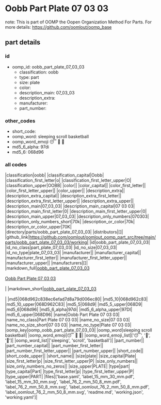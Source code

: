 # Oobb Part Plate 07 03 03  

note: This is part of OOMP the Oopen Organization Method For Parts. For more details: https://github.com/oomlout/oomp_base

##  part details





### id
* oomp_id: oobb_part_plate_07_03_03
  * classification: oobb
  * type: part
  * size: plate
  * color: 
  * description_main: 07_03_03
  * description_extra: 
  * manufacturer: 
  * part_number: 

### other_codes
* short_code: 
* oomp_word: sleeping scroll basketball
* oomp_word_emoji :sleeping: :scroll: :basketball:
* md5_6_alpha: 97di
* md5_6: 068d96

### all codes 
|classification|oobb|
|classification_capital|Oobb|
|classification_first_letter|o|
|classification_first_letter_upper|O|
|classification_upper|OOBB|
|color||
|color_capital||
|color_first_letter||
|color_first_letter_upper||
|color_upper||
|description_extra||
|description_extra_capital||
|description_extra_first_letter||
|description_extra_first_letter_upper||
|description_extra_upper||
|description_main|07_03_03|
|description_main_capital|07 03 03|
|description_main_first_letter|0|
|description_main_first_letter_upper|0|
|description_main_upper|07_03_03|
|description_only_numbers|070303|
|description_only_numbers_short|70k|
|description_or_color|70k|
|description_or_color_upper|70K|
|directory|parts/oobb_part_plate_07_03_03|
|distributors|[]|
|github_link|https://github.com/oomlout/oomlout_oomp_part_src/tree/main/parts/oobb_part_plate_07_03_03/working|
|id|oobb_part_plate_07_03_03|
|id_no_class|part_plate_07_03_03|
|id_no_size|07_03_03|
|id_no_type|plate_07_03_03|
|manufacturer||
|manufacturer_capital||
|manufacturer_first_letter||
|manufacturer_first_letter_upper||
|manufacturer_upper||
|manufacturers|[]|
|markdown_full|[oobb_part_plate_07_03_03](https://github.com/oomlout/oomlout_oomp_part_src/tree/main/parts/oobb_part_plate_07_03_03/working)<br>[](https://github.com/oomlout/oomlout_oomp_part_src/tree/main/parts/oobb_part_plate_07_03_03/working)<br>[Oobb Part Plate 07 03 03](https://github.com/oomlout/oomlout_oomp_part_src/tree/main/parts/oobb_part_plate_07_03_03/working)<br><br>|
|markdown_short|[oobb_part_plate_07_03_03](https://github.com/oomlout/oomlout_oomp_part_src/tree/main/parts/oobb_part_plate_07_03_03/working)<br><br>|
|md5|068d962c838ec6efad7d8a79d006ec80|
|md5_10|068d962c83|
|md5_10_upper|068D962C83|
|md5_5|068d9|
|md5_5_upper|068D9|
|md5_6|068d96|
|md5_6_alpha|97di|
|md5_6_alpha_upper|97DI|
|md5_6_upper|068D96|
|name|Oobb Part Plate 07 03 03|
|name_no_class|Part Plate 07 03 03|
|name_no_size|07 03 03|
|name_no_size_short|07 03 03|
|name_no_type|Plate 07 03 03|
|oomp_key|oomp_oobb_part_plate_07_03_03|
|oomp_word|sleeping scroll basketball|
|oomp_word_emoji|:sleeping: :scroll: :basketball:|
|oomp_word_emoji_list|[':sleeping:', ':scroll:', ':basketball:']|
|oomp_word_list|['sleeping', 'scroll', 'basketball']|
|part_number||
|part_number_capital||
|part_number_first_letter||
|part_number_first_letter_upper||
|part_number_upper||
|short_code||
|short_code_upper||
|short_name||
|size|plate|
|size_capital|Plate|
|size_first_letter|p|
|size_first_letter_upper|P|
|size_only_numbers||
|size_only_numbers_no_zeros||
|size_upper|PLATE|
|type|part|
|type_capital|Part|
|type_first_letter|p|
|type_first_letter_upper|P|
|type_upper|PART|
|files|['base.yaml', 'label_15_mm_30_mm.pdf', 'label_15_mm_30_mm.svg', 'label_76_2_mm_50_8_mm.pdf', 'label_76_2_mm_50_8_mm.svg', 'label_oomlout_76_2_mm_50_8_mm.pdf', 'label_oomlout_76_2_mm_50_8_mm.svg', 'readme.md', 'working.json', 'working.yaml']|
